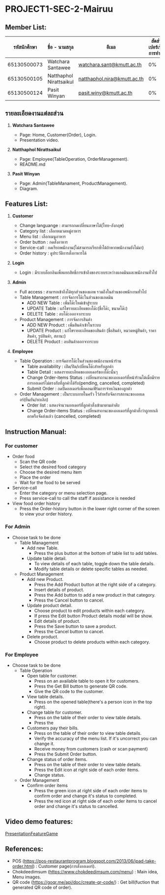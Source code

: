 # PROJECT1-SEC-2-Mairuu

## Member List:

| รหัสนักศึกษา | ชื่อ - นามสกุล       | อีเมล                        | สัดส่วนเปอร์เซ็นต์การทำงาน |
|-----------------|----------------------|-------------------------------|-------------|
| 65130500073    | Watchara Santawee    | watchara.sant@kmutt.ac.th    | 0%         |
| 65130500105    | Natthaphol Nirattsaikul | natthaphol.nira@kmutt.ac.th | 0%         |
| 65130500124    | Pasit Winyan         | pasit.winy@kmutt.ac.th        | 0%         |

## รายละเอียดงานแต่ละส่วน
1. **Watchara Santawee**
   - Page: Home, Customer(Order), Login.
   - Presentation video.

2. **Natthaphol Nirattsaikul**
   - Page: Employee(TableOperation, OrderManagement).
   - README.md

3. **Pasit Winyan**
   - Page: Admin(TableManament, ProductManagement).
   - Diagram.

## Features List:

1. **Customer**

   - Change languange : สามารถกดเปลี่ยนภาษาได้(ไทย-อังกฤษ)
   - Category list : เลือกหมวดหมู่อาหาร
   - Menu list : เลือกเมนูอาหาร
   - Order button : กดสั่งอาหาร
   - Service-call : กดเรียกพนักงาน(ไม่สามารถเรียกซ้ำได้ถ้าหากพนักงานยังไม่มา)
   - Order history : ดูประวัติการสั่งอาหารได้

2. **Login**
   - Login : มีระบบล็อกอินเพื่อแยกสิทธิ์การเข้าถึงของระบบระหว่างแอดมินและพนักงานทั่วไป 

4. **Admin**
   - Full access : สามารถเข้าถึงได้ทุกส่วนของแอพ รวมถึงในส่วนของพนักงานทั่วไป 
   - Table Management : การจัดการโต๊ะในส่วนของแอดมิน
     - ADD NEW Table : เพิ่มโต๊ะใหม่เข้าสู่ระบบ
     - UPDATE Table : แก้ไขรายละเอียดของโต๊ะ(ชื่อโต๊ะ, ขนาดโต๊ะ)
     - DELETE Table : ลบโต๊ะออกจากระบบ
   - Product Management : การจัดการสินค้า
     - ADD NEW Product : เพิ่มสินค้าเข้าในระบบ
     - UPDATE Product : แก้ไขรายละเอียดของสินค้า (ชื่อสินค้า, หมวดหมู่สินค้า, ราคาสินค้า, รูปสินค้า, สถานะ)
     - DELETE Product : ลบสินค้าออกจากระบบ
  
5. **Employee**
   - Table Operation : การจัดการโต๊ะในส่วนของพนักงานหน้าร้าน
     - Table availability : เปิด/ปิด/เปลี่ยนโต๊ะสำหรับลูกค้า
     - Table Detail : แสดงรายละเอียดของออเดอร์ของโต๊ะนั้นๆ
     - Change Order-items Status : เปลี่ยนสาถานะของออเดอร์ที่หน้าร้านได้เมื่อมีรายการออเดอร์ไม่ตรงกับที่ลูกค้าได้รับ(pending, cancelled, completed)
     - Submit Order : กดปิดออเดอร์เพื่อคอนเฟิร์มการจ่ายเงินของลูกค้า 
   - Order Management : เป็นระบบภายในครัว ไว้สำหรับจัดการสถานะของออเดอร์(ยืนยัน/ยกเลิก)
     - Order list : แสดงจำนวนออเดอร์ที่ลูกค้าสั่งเข้ามาตามลำดับ
     - Change Order-items Status : เปลี่ยนสาถานะของออเดอร์ที่ลูกค้าสั่งว่าถูกยกเลิอกหรือจัดส่งแล้ว (cancelled, completed)
    
## Instruction Manual:

### For customer

- Order food
   - Scan the QR code
   - Select the desired food category
   - Choose the desired menu item
   - Place the order
   - Wait for the food to be served
- Service-call
   - Enter the category or menu selection page. 
   - Press service-call to call the staff if assistance is needed
- View food order history
   - Press the Order-history button in the lower right corner of the screen to view your order history.
   
### For Admin
- Choose task to be done
   - Table Management
      - Add new Table.
         - Press the plus button at the bottom of table list to add tables.
      - Update table detail.
         - To view details of each table, toggle down the table details.
         - Modify table details or delete specific tables as needed.
    - Product Management
      - Add new Product.
         - Press the Add Product button at the right side of a category.
         - Insert details of product.
         - Press the Add button to add a new product in that category.
         - Press the Cancel button to cancel.
      - Update product detail.
         - Choose product to edit products within each category.
         - If press the Edit button Product details modal will be show.
         - Edit details of product.
         - Press the Save button to save a product.
         - Press the Cancel button to cancel.
       - Delete product.
         - Choose product to delete products within each category.

### For Employee
- Choose task to be done
  - Table Operation
    - Open table for customer.
       - Press on an available table to open it for customers.
       - Press the Get Bill button to generate QR code.
       - Give the QR code to the customer.
    - View table details.
       - Press on the opened table(there's a person icon in the top right).
    - Change table for customer.
       - Press on the table of their order to view table details.
       - Press the
    - Customers pay their bills.
       - Press on the table of their order to view table details.
       - Verify the accuracy of the menu list. If it's uncorrect you can change it.
       - Receive money from customers (cash or scan payment)
       - Press the Submit Order button.
    - Change status of order items.
       - Press on the table of their order to view table details.
       - Press the Edit icon at right side of each order items.
       - Change status.
  - Order Management
    - Confirm order items
       - Press the green icon at right side of each order items to confirm order and change it's status to completed.
       - Press the red icon at right side of each order items to cancel order and change it's status to cancelled.

## Video demo features:

[PresentationFeatureGame](https://drive.google.com/file/d/13A-dnV3qxfUE1h_pC-i49TGI2Oe3JQVE/view?pli=1)

## References:

- POS (https://pos-restaurantprogram.blogspot.com/2013/06/ipad-take-order.html) : Customer page(การสั่งออเดอร์).
- Chokdeedimsum (https://www.chokdeedimsum.com/menu) : Main idea, Menu images.
- QR code (https://goqr.me/api/doc/create-qr-code/) : Get bill(fuction that generated QR code of order).

  
